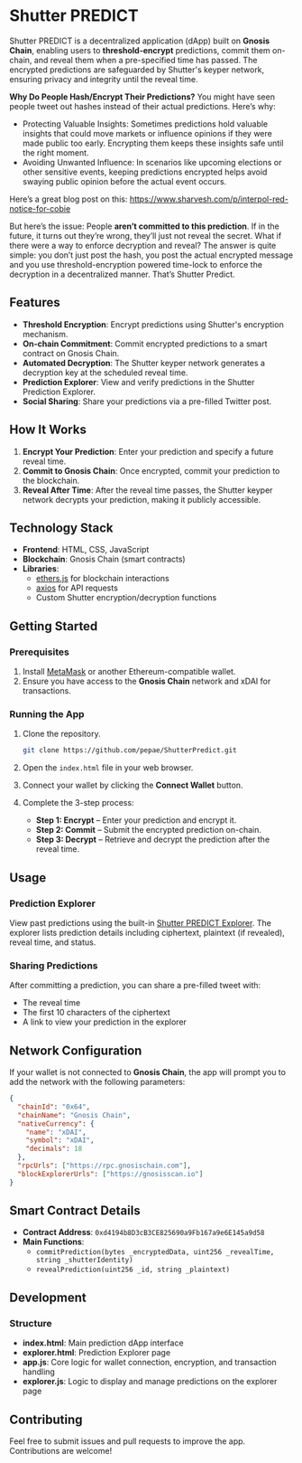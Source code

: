 # Shutter PREDICT

Shutter PREDICT is a decentralized application (dApp) built on **Gnosis Chain**, enabling users to **threshold-encrypt** predictions, commit them on-chain, and reveal them when a pre-specified time has passed. The encrypted predictions are safeguarded by Shutter's keyper network, ensuring privacy and integrity until the reveal time.

**Why Do People Hash/Encrypt Their Predictions?**
You might have seen people tweet out hashes instead of their actual predictions. Here’s why:

- Protecting Valuable Insights: Sometimes predictions hold valuable insights that could move markets or influence opinions if they were made public too early. Encrypting them keeps these insights safe until the right moment.
- Avoiding Unwanted Influence: In scenarios like upcoming elections or other sensitive events, keeping predictions encrypted helps avoid swaying public opinion before the actual event occurs.

Here’s a great blog post on this: https://www.sharvesh.com/p/interpol-red-notice-for-cobie 

But here’s the issue: People **aren’t committed to this prediction**. If in the future, it turns out they’re wrong, they’ll just not reveal the secret. What if there were a way to enforce decryption and reveal? The answer is quite simple: you don’t just post the hash, you post the actual encrypted message and you use threshold-encryption powered time-lock to enforce the decryption in a decentralized manner. That’s Shutter Predict.



## **Features**

- **Threshold Encryption**: Encrypt predictions using Shutter's encryption mechanism.
- **On-chain Commitment**: Commit encrypted predictions to a smart contract on Gnosis Chain.
- **Automated Decryption**: The Shutter keyper network generates a decryption key at the scheduled reveal time.
- **Prediction Explorer**: View and verify predictions in the Shutter Prediction Explorer.
- **Social Sharing**: Share your predictions via a pre-filled Twitter post.


## **How It Works**

1. **Encrypt Your Prediction**: Enter your prediction and specify a future reveal time.
2. **Commit to Gnosis Chain**: Once encrypted, commit your prediction to the blockchain.
3. **Reveal After Time**: After the reveal time passes, the Shutter keyper network decrypts your prediction, making it publicly accessible.



## **Technology Stack**

- **Frontend**: HTML, CSS, JavaScript
- **Blockchain**: Gnosis Chain (smart contracts)
- **Libraries**:
  - [ethers.js](https://docs.ethers.org/) for blockchain interactions
  - [axios](https://axios-http.com/) for API requests
  - Custom Shutter encryption/decryption functions



## **Getting Started**

### **Prerequisites**

1. Install [MetaMask](https://metamask.io/) or another Ethereum-compatible wallet.
2. Ensure you have access to the **Gnosis Chain** network and xDAI for transactions.



### **Running the App**

1. Clone the repository.
   ```bash
   git clone https://github.com/pepae/ShutterPredict.git
   ```
   
2. Open the `index.html` file in your web browser.

3. Connect your wallet by clicking the **Connect Wallet** button.

4. Complete the 3-step process:
   - **Step 1: Encrypt** – Enter your prediction and encrypt it.
   - **Step 2: Commit** – Submit the encrypted prediction on-chain.
   - **Step 3: Decrypt** – Retrieve and decrypt the prediction after the reveal time.



## **Usage**

### **Prediction Explorer**
View past predictions using the built-in [Shutter PREDICT Explorer](./explorer.html). The explorer lists prediction details including ciphertext, plaintext (if revealed), reveal time, and status.

### **Sharing Predictions**
After committing a prediction, you can share a pre-filled tweet with:
- The reveal time
- The first 10 characters of the ciphertext
- A link to view your prediction in the explorer



## **Network Configuration**

If your wallet is not connected to **Gnosis Chain**, the app will prompt you to add the network with the following parameters:

```json
{
  "chainId": "0x64",
  "chainName": "Gnosis Chain",
  "nativeCurrency": {
    "name": "xDAI",
    "symbol": "xDAI",
    "decimals": 18
  },
  "rpcUrls": ["https://rpc.gnosischain.com"],
  "blockExplorerUrls": ["https://gnosisscan.io"]
}
```



## **Smart Contract Details**

- **Contract Address**: `0xd4194b8D3cB3CE825690a9Fb167a9e6E145a9d58`
- **Main Functions**:
  - `commitPrediction(bytes _encryptedData, uint256 _revealTime, string _shutterIdentity)`
  - `revealPrediction(uint256 _id, string _plaintext)`



## **Development**

### **Structure**

- **index.html**: Main prediction dApp interface
- **explorer.html**: Prediction Explorer page
- **app.js**: Core logic for wallet connection, encryption, and transaction handling
- **explorer.js**: Logic to display and manage predictions on the explorer page



## **Contributing**

Feel free to submit issues and pull requests to improve the app. Contributions are welcome!

